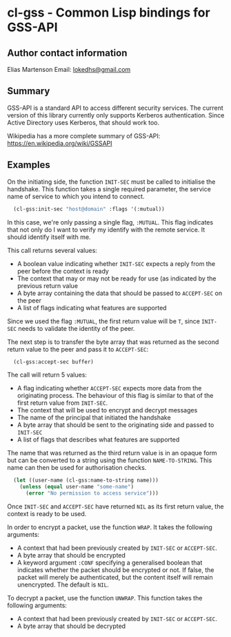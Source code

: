 cl-gss - Common Lisp bindings for GSS-API
=========================================

Author contact information
--------------------------

Elias Martenson
Email: lokedhs@gmail.com

Summary
-------

GSS-API is a standard API to access different security services. The
current version of this library currently only supports Kerberos
authentication. Since Active Directory uses Kerberos, that should work
too.

Wikipedia has a more complete summary of GSS-API:
https://en.wikipedia.org/wiki/GSSAPI

Examples
--------

On the initiating side, the function `INIT-SEC` must be called to
initialise the handshake. This function takes a single required
parameter, the service name of service to which you intend to connect.

```lisp
  (cl-gss:init-sec "host@domain" :flags '(:mutual))
```

In this case, we're only passing a single flag, `:MUTUAL`. This flag
indicates that not only do I want to verify my identify with the
remote service. It should identify itself with me.

This call returns several values:

  - A boolean value indicating whether `INIT-SEC` expects a reply from
    the peer before the context is ready
  - The context that may or may not be ready for use (as indicated by
    the previous return value
  - A byte array containing the data that should be passed to
    `ACCEPT-SEC` on the peer
  - A list of flags indicating what features are supported

Since we used the flag `:MUTUAL`, the first return value will be `T`,
since `INIT-SEC` needs to validate the identity of the peer.

The next step is to transfer the byte array that was returned as the
second return value to the peer and pass it to `ACCEPT-SEC`:

```lisp
  (cl-gss:accept-sec buffer)
```

The call will return 5 values:

  - A flag indicating whether `ACCEPT-SEC` expects more data from the
    originating process. The behaviour of this flag is similar to that
    of the first return value from `INIT-SEC`.
  - The context that will be used to encrypt and decrypt messages
  - The name of the principal that initiated the handshake
  - A byte array that should be sent to the originating side and
    passed to `INIT-SEC`
  - A list of flags that describes what features are supported

The name that was returned as the third return value is in an opaque
form but can be converted to a string using the function
`NAME-TO-STRING`. This name can then be used for authorisation checks.

```lisp
  (let ((user-name (cl-gss:name-to-string name)))
    (unless (equal user-name "some-name")
      (error "No permission to access service")))
```

Once `INIT-SEC` and `ACCEPT-SEC` have returned `NIL` as its first
return value, the context is ready to be used.

In order to encrypt a packet, use the function `WRAP`. It takes the
following arguments:

  - A context that had been previously created by `INIT-SEC` or
    `ACCEPT-SEC`.
  - A byte array that should be encrypted
  - A keyword argument `:CONF` specifying a generalised boolean that
    indicates whether the packet should be encrypted or not. If false,
    the packet will merely be authenticated, but the content itself
    will remain unencrypted. The default is `NIL`.

To decrypt a packet, use the function `UNWRAP`. This function takes
the following arguments:

  - A context that had been previously created by `INIT-SEC` or
    `ACCEPT-SEC`.
  - A byte array that should be decrypted
